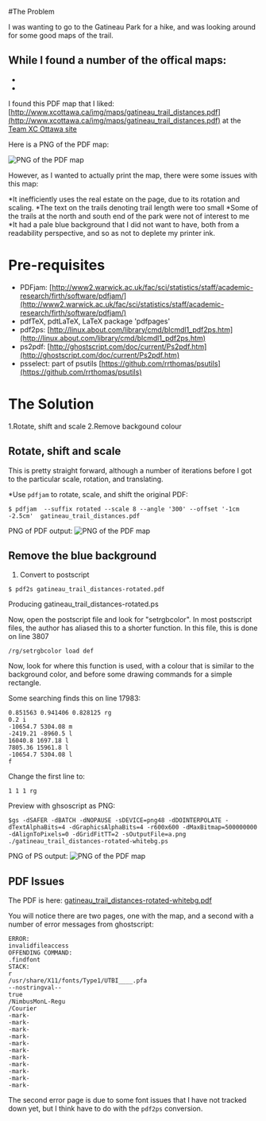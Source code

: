 
#The Problem

I was wanting to go to the Gatineau Park for a hike, and was looking around for some good maps of the trail.

While I found a number of the offical maps:
-
-
-

I found this PDF map that I liked: [http://www.xcottawa.ca/img/maps/gatineau_trail_distances.pdf](http://www.xcottawa.ca/img/maps/gatineau_trail_distances.pdf)
at the [Team XC Ottawa site](http://www.xcottawa.ca/about_us.php)

Here is a PNG of the PDF map:

![PNG of the PDF map](gatineau_trail_distances.png)

However, as I wanted to actually print the map, there were some issues with this map:

*It inefficiently uses the real estate on the page, due to its rotation and scaling.
*The text on the trails denoting trail length were too small
*Some of the trails at the north and south end of the park were not of interest to me
*It had a pale blue background that I did not want to have, both from a readability perspective, and so as not to deplete my printer ink.




# Pre-requisites
* PDFjam: [http://www2.warwick.ac.uk/fac/sci/statistics/staff/academic-research/firth/software/pdfjam/](http://www2.warwick.ac.uk/fac/sci/statistics/staff/academic-research/firth/software/pdfjam/)
* pdfTeX, pdtLaTeX, LaTeX package 'pdfpages'
* pdf2ps: [http://linux.about.com/library/cmd/blcmdl1_pdf2ps.htm](http://linux.about.com/library/cmd/blcmdl1_pdf2ps.htm)
* ps2pdf: [http://ghostscript.com/doc/current/Ps2pdf.htm](http://ghostscript.com/doc/current/Ps2pdf.htm)
* psselect: part of psutils [https://github.com/rrthomas/psutils](https://github.com/rrthomas/psutils)

# The Solution

1.Rotate, shift and scale
2.Remove backgound colour


## Rotate, shift and scale
This is pretty straight forward, although a number of iterations before I got to the particular scale, rotation, and translating.

*Use `pdfjam` to rotate, scale, and shift the original PDF:
```
$ pdfjam  --suffix rotated --scale 8 --angle '300' --offset '-1cm -2.5cm'  gatineau_trail_distances.pdf
```

PNG of PDF output:
![PNG of the PDF map](gatineau_trail_distances-rotated.png)

## Remove the blue background
1. Convert to postscript
```
$ pdf2s gatineau_trail_distances-rotated.pdf
```
Producing gatineau_trail_distances-rotated.ps

Now, open the postscript file and look for "setrgbcolor". In most postscript files, the author has aliased this to a shorter function.
In this file, this is done on line 3807
```
/rg/setrgbcolor load def
```

Now, look for where this function is used, with a colour that is similar to the background color, and before some drawing commands for a simple rectangle.

Some searching finds this on line 17983:
```
0.851563 0.941406 0.828125 rg
0.2 i
-10654.7 5304.08 m
-2419.21 -8960.5 l
16040.8 1697.18 l
7805.36 15961.8 l
-10654.7 5304.08 l
f
```

Change the first line to:
```
1 1 1 rg
```

Preview with ghsoscript as PNG:
```
$gs -dSAFER -dBATCH -dNOPAUSE -sDEVICE=png48 -dDOINTERPOLATE -dTextAlphaBits=4 -dGraphicsAlphaBits=4 -r600x600 -dMaxBitmap=500000000 -dAlignToPixels=0 -dGridFitTT=2 -sOutputFile=a.png ./gatineau_trail_distances-rotated-whitebg.ps
```

PNG of PS output:
![PNG of the PDF map](gatineau_trail_distances-rotated-whitebg.png)

## PDF Issues
The PDF is here: [gatineau_trail_distances-rotated-whitebg.pdf](gatineau_trail_distances-rotated-whitebg.pdf)

You will notice there are two pages, one with the map, and a second with a number of error messages from ghostscript:
```
ERROR:
invalidfileaccess
OFFENDING COMMAND:
.findfont
STACK:
r
/usr/share/X11/fonts/Type1/UTBI____.pfa
--nostringval--
true
/NimbusMonL-Regu
/Courier
-mark-
-mark-
-mark-
-mark-
-mark-
-mark-
-mark-
-mark-
-mark-
-mark-
-mark-
```

The second error page is due to some font issues that I have not tracked down yet, but I think have to do with the `pdf2ps` conversion.


